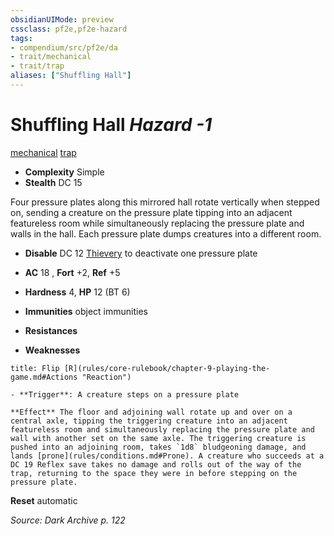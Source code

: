 ```yaml
---
obsidianUIMode: preview
cssclass: pf2e,pf2e-hazard
tags:
- compendium/src/pf2e/da
- trait/mechanical
- trait/trap
aliases: ["Shuffling Hall"]
---
```

# Shuffling Hall *Hazard -1*  
[mechanical](rules/traits/mechanical.md)  [trap](rules/traits/trap.md)  

- **Complexity** Simple
- **Stealth** DC 15  

Four pressure plates along this mirrored hall rotate vertically when stepped on, sending a creature on the pressure plate tipping into an adjacent featureless room while simultaneously replacing the pressure plate and walls in the hall. Each pressure plate dumps creatures into a different room.

- **Disable** DC 12 [Thievery](compendium/skills.md#Thievery) to deactivate one pressure plate  

- **AC** 18 , **Fort** +2, **Ref** +5
- **Hardness** 4, **HP** 12 (BT 6)
- **Immunities** object immunities
- **Resistances** 
- **Weaknesses** 
     
```ad-embed-ability
title: Flip [R](rules/core-rulebook/chapter-9-playing-the-game.md#Actions "Reaction")

- **Trigger**: A creature steps on a pressure plate

**Effect** The floor and adjoining wall rotate up and over on a central axle, tipping the triggering creature into an adjacent featureless room and simultaneously replacing the pressure plate and wall with another set on the same axle. The triggering creature is pushed into an adjoining room, takes `1d8` bludgeoning damage, and lands [prone](rules/conditions.md#Prone). A creature who succeeds at a DC 19 Reflex save takes no damage and rolls out of the way of the trap, returning to the space they were in before stepping on the pressure plate.
```

**Reset** automatic  

*Source: Dark Archive p. 122*